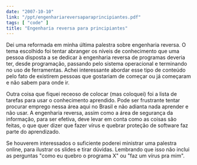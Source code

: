 ```yaml
---
date: "2007-10-10"
link: "/ppt/engenhariareversaparaprincipiantes.pdf"
tags: [ "code" ]
title: "Engenharia reversa para principiantes"
---
```

Dei uma reformada em minha última palestra sobre engenharia reversa. O tema escolhido foi tentar abranger os níveis de conhecimento que uma pessoa disposta a se dedicar à engenharia reversa de programas deveria ter, desde programação, passando pelo sistema operacional e terminando no uso de ferramentas. Achei interessante abordar esse tipo de conteúdo pelo fato de existirem pessoas que gostariam de começar ou já começaram e não sabem para onde ir.

Outra coisa que fiquei receoso de colocar (mas coloquei) foi a lista de tarefas para usar o conhecimento aprendido. Pode ser frustrante tentar procurar emprego nessa área aqui no Brasil e não adianta nada aprender e não usar. A engenharia reversa, assim como a área de segurança da informação, para ser efetiva, deve levar em conta como as coisas são feitas, o que quer dizer que fazer vírus e quebrar proteção de software faz parte do aprendizado.

Se houverem interessados o suficiente poderei ministrar uma palestra online, para ilustrar os slides e tirar dúvidas. Lembrando que isso não inclui as perguntas "como eu quebro o programa X" ou "faz um vírus pra mim".

